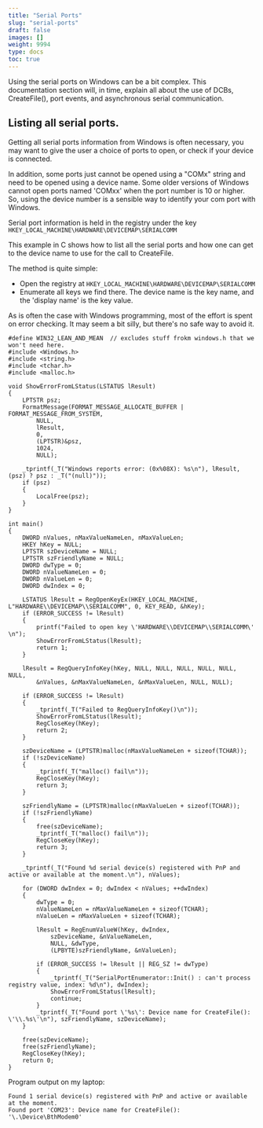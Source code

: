 ```yaml
---
title: "Serial Ports"
slug: "serial-ports"
draft: false
images: []
weight: 9994
type: docs
toc: true
---
```


Using the serial ports on Windows can be a bit complex.  This documentation section will, in time, explain all about the use of DCBs, CreateFile(), port events, and asynchronous serial communication.



## Listing all serial ports.
Getting all serial ports information from Windows is often necessary, you may want to give the user a choice of ports to open, or check if your device is connected. 

In addition, some ports just cannot be opened using a "COMx" string and need to be opened using a device name.  Some older versions of Windows cannot open ports named 'COMxx' when the port number is 10 or higher.  So, using the device number is a sensible way to identify your com port with Windows.

Serial port information is held in the registry under the key `HKEY_LOCAL_MACHINE\HARDWARE\DEVICEMAP\SERIALCOMM`

This example in C shows how to list all the serial ports and how one can get to the device name to use for the call to CreateFile.

The method is quite simple:

 - Open the registry at `HKEY_LOCAL_MACHINE\HARDWARE\DEVICEMAP\SERIALCOMM`
 - Enumerate all keys we find there.  The device name is the key name, and the 'display name' is the key value.  

As is often the case with Windows programming, most of the effort is spent on error checking. It may seem a bit silly, but there's no safe way to avoid it.

    #define WIN32_LEAN_AND_MEAN  // excludes stuff frokm windows.h that we won't need here.
    #include <Windows.h>
    #include <string.h>
    #include <tchar.h>
    #include <malloc.h>
    
    void ShowErrorFromLStatus(LSTATUS lResult)
    {
        LPTSTR psz;
        FormatMessage(FORMAT_MESSAGE_ALLOCATE_BUFFER | FORMAT_MESSAGE_FROM_SYSTEM,
            NULL,
            lResult,
            0,
            (LPTSTR)&psz,
            1024,
            NULL);
    
        _tprintf(_T("Windows reports error: (0x%08X): %s\n"), lResult, (psz) ? psz : _T("(null)"));
        if (psz)
        {
            LocalFree(psz);
        }
    }
    
    int main()
    {
        DWORD nValues, nMaxValueNameLen, nMaxValueLen;
        HKEY hKey = NULL;
        LPTSTR szDeviceName = NULL;
        LPTSTR szFriendlyName = NULL;
        DWORD dwType = 0;
        DWORD nValueNameLen = 0;
        DWORD nValueLen = 0;
        DWORD dwIndex = 0;
    
        LSTATUS lResult = RegOpenKeyEx(HKEY_LOCAL_MACHINE, L"HARDWARE\\DEVICEMAP\\SERIALCOMM", 0, KEY_READ, &hKey);
        if (ERROR_SUCCESS != lResult)
        {
            printf("Failed to open key \'HARDWARE\\DEVICEMAP\\SERIALCOMM\' \n");
            ShowErrorFromLStatus(lResult);
            return 1;
        }
    
        lResult = RegQueryInfoKey(hKey, NULL, NULL, NULL, NULL, NULL, NULL,
            &nValues, &nMaxValueNameLen, &nMaxValueLen, NULL, NULL);
    
        if (ERROR_SUCCESS != lResult)
        {
            _tprintf(_T("Failed to RegQueryInfoKey()\n"));
            ShowErrorFromLStatus(lResult);
            RegCloseKey(hKey);
            return 2;
        }
    
        szDeviceName = (LPTSTR)malloc(nMaxValueNameLen + sizeof(TCHAR));
        if (!szDeviceName)
        {
            _tprintf(_T("malloc() fail\n"));
            RegCloseKey(hKey);
            return 3;
        }
    
        szFriendlyName = (LPTSTR)malloc(nMaxValueLen + sizeof(TCHAR));
        if (!szFriendlyName)
        {
            free(szDeviceName);
            _tprintf(_T("malloc() fail\n"));
            RegCloseKey(hKey);
            return 3;
        }
    
        _tprintf(_T("Found %d serial device(s) registered with PnP and active or available at the moment.\n"), nValues);
    
        for (DWORD dwIndex = 0; dwIndex < nValues; ++dwIndex)
        {
            dwType = 0;
            nValueNameLen = nMaxValueNameLen + sizeof(TCHAR);
            nValueLen = nMaxValueLen + sizeof(TCHAR);
    
            lResult = RegEnumValueW(hKey, dwIndex, 
                szDeviceName, &nValueNameLen,
                NULL, &dwType, 
                (LPBYTE)szFriendlyName, &nValueLen);
    
            if (ERROR_SUCCESS != lResult || REG_SZ != dwType)
            {
                _tprintf(_T("SerialPortEnumerator::Init() : can't process registry value, index: %d\n"), dwIndex);
                ShowErrorFromLStatus(lResult);
                continue;
            }
            _tprintf(_T("Found port \'%s\': Device name for CreateFile(): \'\\.%s\'\n"), szFriendlyName, szDeviceName);
        }
    
        free(szDeviceName);
        free(szFriendlyName);
        RegCloseKey(hKey);
        return 0;
    }

Program output on my laptop:

    Found 1 serial device(s) registered with PnP and active or available at the moment.
    Found port 'COM23': Device name for CreateFile(): '\.\Device\BthModem0'


